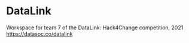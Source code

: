 # DataLink
Workspace for team 7 of the DataLink: Hack4Change competition, 2021
https://datasoc.co/datalink

